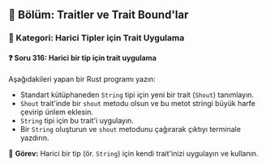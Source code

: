 ## 📘 Bölüm: Traitler ve Trait Bound'lar  
### 🔹 Kategori: Harici Tipler için Trait Uygulama  
#### ❓ Soru 316: Harici bir tip için trait uygulama

Aşağıdakileri yapan bir Rust programı yazın:

- Standart kütüphaneden `String` tipi için yeni bir trait (`Shout`) tanımlayın.
- `Shout` trait'inde bir `shout` metodu olsun ve bu metot stringi büyük harfe çevirip ünlem eklesin.
- `String` tipi için bu trait'i uygulayın.
- Bir `String` oluşturun ve `shout` metodunu çağırarak çıktıyı terminale yazdırın.

🔧 **Görev:** Harici bir tip (ör. `String`) için kendi trait'inizi uygulayın ve kullanın.

